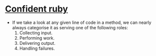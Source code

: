 # [Confident ruby](http://goodreads.com/book/show/15847933)
- If we take a look at any given line of code in a method, we can nearly always categorise it as serving one of the following roles:
	1. Collecting input.
	2. Performing work.
	3. Delivering output.
	4. Handling failures.
